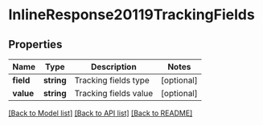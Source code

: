 # InlineResponse20119TrackingFields

## Properties
Name | Type | Description | Notes
------------ | ------------- | ------------- | -------------
**field** | **string** | Tracking fields type | [optional] 
**value** | **string** | Tracking fields value | [optional] 

[[Back to Model list]](../README.md#documentation-for-models) [[Back to API list]](../README.md#documentation-for-api-endpoints) [[Back to README]](../README.md)


